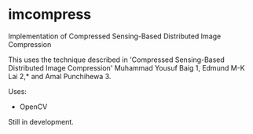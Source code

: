 # imcompress
Implementation of Compressed Sensing-Based Distributed Image Compression

This uses the technique described in 'Compressed Sensing-Based Distributed Image Compression' Muhammad Yousuf Baig 1, Edmund M-K Lai 2,* and Amal Punchihewa 3.

Uses:
- OpenCV

Still in development.
